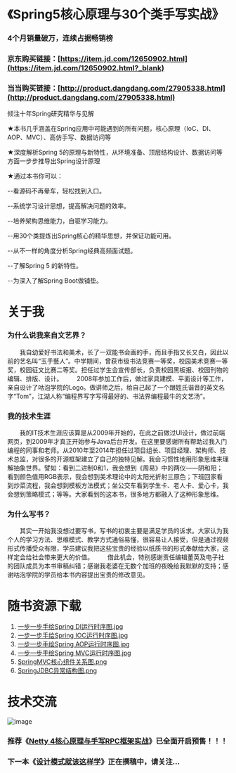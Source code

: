 # 《Spring5核心原理与30个类手写实战》
### 4个月销量破万，连续占据畅销榜

### 京东购买链接：[https://item.jd.com/12650902.html](https://item.jd.com/12650902.html?_blank)

### 当当购买链接：[http://product.dangdang.com/27905338.html](http://product.dangdang.com/27905338.html)

倾注十年Spring研究精华与见解

★本书几乎涵盖在Spring应用中可能遇到的所有问题，核心原理（IoC、DI、AOP、MVC）、高仿手写、数据访问等

★深度解析Spring 5的原理与新特性，从环境准备、顶层结构设计、数据访问等方面一步步推导出Spring设计原理

★通过本书你可以：

--看源码不再晕车，轻松找到入口。

--系统学习设计思想，提高解决问题的效率。

--培养架构思维能力，自驱学习能力。

--用30个类提炼出Spring核心的精华思想，并保证功能可用。

--从不一样的角度分析Spring经典高频面试题。

--了解Spring 5 的新特性。

--为深入了解Spring Boot做铺垫。

# 关于我

### 为什么说我来自文艺界？
　　我自幼爱好书法和美术，长了一双能书会画的手，而且手指又长又白，因此以前的艺名叫“玉手藝人”。中学期间，曾获市级书法竞赛一等奖，校园美术竞赛一等奖，校园征文比赛二等奖。担任过学生会宣传部长，负责校园黑板报、校园刊物的编辑、排版、设计。
　　2008年参加工作后，做过家具建模、平面设计等工作，亲自设计了咕泡学院的Logo。做讲师之后，给自己起了一个跟姓氏谐音的英文名字“Tom”，江湖人称“编程界写字写得最好的、书法界编程最牛的文艺汤”。
### 我的技术生涯
　　我的IT技术生涯应该算是从2009年开始的，在此之前做过UI设计，做过前端网页，到2009年才真正开始参与Java后台开发。在这里要感谢所有帮助过我入门编程的同事和老师。从2010年至2014年担任过项目组长、项目经理、架构师、技术总监，对很多的开源框架建立了自己的独特见解。我会习惯性地用形象思维来理解抽象世界。譬如：看到二进制0和1，我会想到《周易》中的两仪——阴和阳；看到颜色值用RGB表示，我会想到美术理论中的太阳光折射三原色；下班回家看到炒菜流程，我会想到模板方法模式；坐公交车看到学生卡、老人卡、爱心卡，我会想到策略模式；等等。大家看到的这本书，很多地方都融入了这种形象思维。
### 为什么写书？
　　其实一开始我没想过要写书，写书的初衷主要是满足学员的诉求。大家认为我个人的学习方法、思维模式、教学方式通俗易懂，很容易让人接受，但是通过视频形式传播受众有限，学员建议我把这些宝贵的经验以纸质书的形式奉献给大家，这样定会给社会带来更大的价值。
　　借此机会，特别感谢责任编辑董英及电子社的团队成员为本书审稿纠错；感谢我老婆在无数个加班的夜晚给我默默的支持；感谢咕泡学院的学员给本书内容提出宝贵的修改意见。
 
# 随书资源下载

1. [一步一步手绘Spring DI运行时序图.jpg](https://github.com/gupaoedu-tom/resouce/blob/master/spring5/%E4%B8%80%E6%AD%A5%E4%B8%80%E6%AD%A5%E6%89%8B%E7%BB%98Spring%20DI%E8%BF%90%E8%A1%8C%E6%97%B6%E5%BA%8F%E5%9B%BE.jpg)
2. [一步一步手绘Spring IOC运行时序图.jpg](https://github.com/gupaoedu-tom/resouce/blob/master/spring5/%E4%B8%80%E6%AD%A5%E4%B8%80%E6%AD%A5%E6%89%8B%E7%BB%98Spring%20IOC%E8%BF%90%E8%A1%8C%E6%97%B6%E5%BA%8F%E5%9B%BE.jpg)
3. [一步一步手绘Spring AOP运行时序图.jpg](https://github.com/gupaoedu-tom/resouce/blob/master/spring5/%E4%B8%80%E6%AD%A5%E4%B8%80%E6%AD%A5%E6%89%8B%E7%BB%98Spring%20AOP%E8%BF%90%E8%A1%8C%E6%97%B6%E5%BA%8F%E5%9B%BE.jpg)
4. [一步一步手绘Spring MVC运行时序图.jpg](https://github.com/gupaoedu-tom/resouce/blob/master/spring5/%E4%B8%80%E6%AD%A5%E4%B8%80%E6%AD%A5%E6%89%8B%E7%BB%98Spring%20MVC%E8%BF%90%E8%A1%8C%E6%97%B6%E5%BA%8F%E5%9B%BE.jpg)
5. [SpringMVC核心组件关系图.png](https://github.com/gupaoedu-tom/resouce/blob/master/spring5/SpringMVC%E6%A0%B8%E5%BF%83%E7%BB%84%E4%BB%B6%E5%85%B3%E7%B3%BB%E5%9B%BE.png)
6. [SpringJDBC异常结构图.png](https://github.com/gupaoedu-tom/resouce/blob/master/spring5/SpringJDBC%E5%BC%82%E5%B8%B8%E7%BB%93%E6%9E%84%E5%9B%BE.png)
  
  
# 技术交流
![image](https://github.com/gupaoedu-tom/resouce/blob/master/gupaoedu-tom-qrcode.png)

### 推荐《[Netty 4核心原理与手写RPC框架实战](https://github.com/gupaoedu-tom/netty4-samples)》已全面开启预售！！！
### 下一本《[设计模式就该这样学](https://github.com/gupaoedu-tom/design-samples)》正在撰稿中，请关注...

